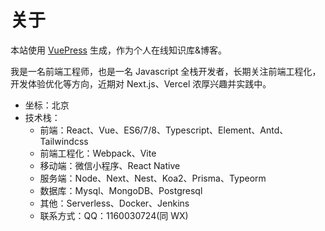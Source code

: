 # 关于

本站使用 [VuePress](https://vuepress.vuejs.org/) 生成，作为个人在线知识库&博客。

我是一名前端工程师，也是一名 Javascript 全栈开发者，长期关注前端工程化，开发体验优化等方向，近期对 Next.js、Vercel 浓厚兴趣并实践中。

- 坐标：北京
- 技术栈：
  - 前端：React、Vue、ES6/7/8、Typescript、Element、Antd、Tailwindcss
  - 前端工程化：Webpack、Vite
  - 移动端：微信小程序、React Native
  - 服务端：Node、Next、Nest、Koa2、Prisma、Typeorm
  - 数据库：Mysql、MongoDB、Postgresql
  - 其他：Serverless、Docker、Jenkins
  - 联系方式：QQ：1160030724(同 WX)
